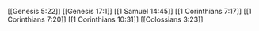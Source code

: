 [[Genesis 5:22]]
[[Genesis 17:1]]
[[1 Samuel 14:45]]
[[1 Corinthians 7:17]]
[[1 Corinthians 7:20]]
[[1 Corinthians 10:31]]
[[Colossians 3:23]]
